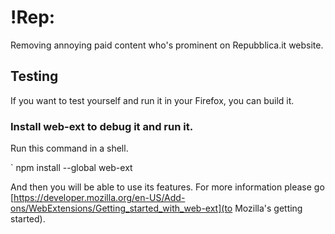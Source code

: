 # !Rep:

Removing annoying paid content who's prominent on Repubblica.it website.

## Testing

If you want to test yourself and run it in your Firefox, you can build it.

### Install web-ext to debug it and run it.

Run this command in a shell.

  ` npm install --global web-ext

And then you will be able to use its features.
For more information please go [https://developer.mozilla.org/en-US/Add-ons/WebExtensions/Getting_started_with_web-ext](to Mozilla's getting started).
